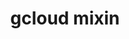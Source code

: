 ---
title: "gcloud mixin"
vanity: "https://github.com/deislabs/porter-gcloud"
url: "/mixin/gcloud/"
---